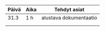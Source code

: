 | Päivä | Aika | Tehdyt asiat           |
|-------|------|------------------------|
| 31.3  | 1 h  | alustava dokumentaatio |
|       |      |                        |
|       |      |                        |
